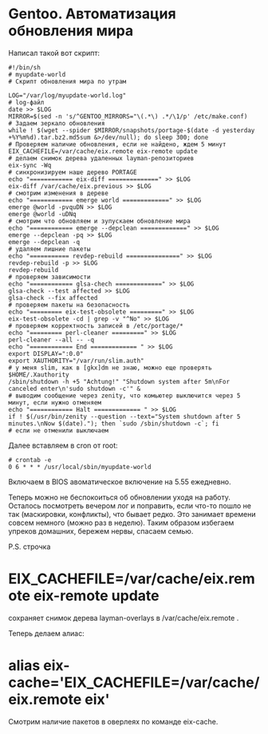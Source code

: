#  Gentoo. Автоматизация обновления мира

Написал такой вот скрипт:
```
#!/bin/sh
# myupdate-world
# Скрипт обновления мира по утрам

LOG="/var/log/myupdate-world.log"
# log-файл
date >> $LOG
MIRROR=$(sed -n 's/^GENTOO_MIRRORS="\(.*\) .*/\1/p' /etc/make.conf)
# Задаем зеркало обновления
while ! $(wget --spider $MIRROR/snapshots/portage-$(date -d yesterday +%Y%m%d).tar.bz2.md5sum &>/dev/null); do sleep 300; done
# Проверяем наличие обновления, если не найдено, ждем 5 минут
EIX_CACHEFILE=/var/cache/eix.remote eix-remote update
# делаем снимок дерева удаленных layman-репозиториев
eix-sync -Wq
# синхронизируем наше дерево PORTAGE
echo "============ eix-diff ==============" >> $LOG
eix-diff /var/cache/eix.previous >> $LOG
# смотрим изменения в дереве
echo "============ emerge world =============" >> $LOG
emerge @world -pvquDN >> $LOG
emerge @world -uDNq
# смотрим что обновляем и зупускаем обновление мира
echo "============ emerge --depclean =============" >> $LOG
emerge --depclean -pq >> $LOG
emerge --depclean -q
# удаляем лишние пакеты
echo "=========== revdep-rebuild ===============" >> $LOG
revdep-rebuild -p >> $LOG
revdep-rebuild
# проверяем зависимости
echo "============ glsa-chech =============" >> $LOG
glsa-check --test affected >> $LOG
glsa-check --fix affected
# проверяем пакеты на безопасность
echo "========= eix-test-obsolete =========" >> $LOG
eix-test-obsolete -cd | grep -v "^No" >> $LOG
# проверяем корректность записей в /etc/portage/*
echo "========= perl-cleaner =========" >> $LOG
perl-cleaner --all -- -q
echo "============ End ============= " >> $LOG
export DISPLAY=":0.0"
export XAUTHORITY="/var/run/slim.auth"
# у меня slim, как в [gkx]dm не знаю, можно еще проверять $HOME/.Xauthority
/sbin/shutdown -h +5 "Achtung!" "Shutdown system after 5m\nFor canceled enter\n'sudo shutdown -c'" &
# выводим сообщение через zenity, что комьютер выключится через 5 минут, если нужно отменяем
echo "============ Halt ============= " >> $LOG
if ! $(/usr/bin/zenity --question --text="System shutdown after 5 minutes.\nNow $(date)."); then `sudo /sbin/shutdown -c`; fi
# если не отменили выключаем
```

Далее вставляем в cron от root:
```
# crontab -e
0 6 * * * /usr/local/sbin/myupdate-world
```

Включаем в BIOS авоматическое включение на 5.55 ежедневно.

Теперь можно не беспокоиться об обновлении уходя на работу. Осталось посмотреть вечером лог и поправить, если что-то пошло не так (маскировки, конфликты), что бывает редко. Это занимает времени совсем немного (можно раз в неделю).
Таким образом избегаем упреков домашних, бережем нервы, спасаем семью.

P.S. строчка
  # EIX_CACHEFILE=/var/cache/eix.remote eix-remote update
сохраняет снимок дерева layman-overlays в /var/cache/eix.remote .

Теперь делаем алиас:
  # alias eix-cache='EIX_CACHEFILE=/var/cache/eix.remote eix'

Смотрим наличие пакетов в оверлеях по команде eix-cache.
